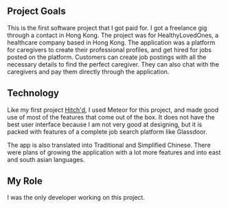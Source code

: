 ## Project Goals

This is the first software project that I got paid for. I got a freelance gig through a contact in Hong Kong. The project was for HealthyLovedOnes, a healthcare company based in Hong Kong. The application was a platform for caregivers to create their professional profiles, and get hired for jobs posted on the platform. Customers can create job postings with all the necessary details to find the perfect caregiver. They can also chat with the caregivers and pay them directly through the application.

## Technology

Like my first project [Hitch'd](../hitchd), I used Meteor for this project, and made good use of most of the features that come out of the box. It does not have the best user interface because I am not very good at designing, but it is packed with features of a complete job search platform like Glassdoor.

The app is also translated into Traditional and Simplified Chinese. There were plans of growing the application with a lot more features and into east and south asian languages.

## My Role

I was the only developer working on this project.
